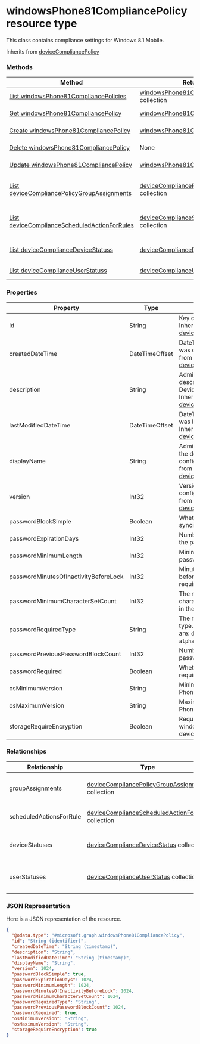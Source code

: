 ﻿# windowsPhone81CompliancePolicy resource type

This class contains compliance settings for Windows 8.1 Mobile.

Inherits from [deviceCompliancePolicy](../resources/intune_deviceconfig_deviceCompliancePolicy.md)

### Methods
|Method|Return Type|Description|
|---|---|---|
|[List windowsPhone81CompliancePolicies](../api/intune_deviceconfig_windowsPhone81CompliancePolicy_list.md)|[windowsPhone81CompliancePolicy](../resources/intune_deviceconfig_windowsPhone81CompliancePolicy.md) collection|List properties and relationships of the [windowsPhone81CompliancePolicy](../resources/intune_deviceconfig_windowsPhone81CompliancePolicy.md) objects.|
|[Get windowsPhone81CompliancePolicy](../api/intune_deviceconfig_windowsPhone81CompliancePolicy_get.md)|[windowsPhone81CompliancePolicy](../resources/intune_deviceconfig_windowsPhone81CompliancePolicy.md)|Read properties and relationships of the [windowsPhone81CompliancePolicy](../resources/intune_deviceconfig_windowsPhone81CompliancePolicy.md) object.|
|[Create windowsPhone81CompliancePolicy](../api/intune_deviceconfig_windowsPhone81CompliancePolicy_create.md)|[windowsPhone81CompliancePolicy](../resources/intune_deviceconfig_windowsPhone81CompliancePolicy.md)|Create a new [windowsPhone81CompliancePolicy](../resources/intune_deviceconfig_windowsPhone81CompliancePolicy.md) object.|
|[Delete windowsPhone81CompliancePolicy](../api/intune_deviceconfig_windowsPhone81CompliancePolicy_delete.md)|None|Deletes a [windowsPhone81CompliancePolicy](../resources/intune_deviceconfig_windowsPhone81CompliancePolicy.md).|
|[Update windowsPhone81CompliancePolicy](../api/intune_deviceconfig_windowsPhone81CompliancePolicy_update.md)|[windowsPhone81CompliancePolicy](../resources/intune_deviceconfig_windowsPhone81CompliancePolicy.md)|Update the properties of a [windowsPhone81CompliancePolicy](../resources/intune_deviceconfig_windowsPhone81CompliancePolicy.md) object.|
|[List deviceCompliancePolicyGroupAssignments](../api/intune_deviceconfig_windowsPhone81CompliancePolicy_list_deviceCompliancePolicyGroupAssignment.md)|[deviceCompliancePolicyGroupAssignment](../resources/intune_deviceconfig_deviceCompliancePolicyGroupAssignment.md) collection|Get the deviceCompliancePolicyGroupAssignments from the groupAssignments navigation property.|
|[List deviceComplianceScheduledActionForRules](../api/intune_deviceconfig_windowsPhone81CompliancePolicy_list_deviceComplianceScheduledActionForRule.md)|[deviceComplianceScheduledActionForRule](../resources/intune_deviceconfig_deviceComplianceScheduledActionForRule.md) collection|Get the deviceComplianceScheduledActionForRules from the scheduledActionsForRule navigation property.|
|[List deviceComplianceDeviceStatuss](../api/intune_deviceconfig_windowsPhone81CompliancePolicy_list_deviceComplianceDeviceStatus.md)|[deviceComplianceDeviceStatus](../resources/intune_deviceconfig_deviceComplianceDeviceStatus.md) collection|Get the deviceComplianceDeviceStatuss from the deviceStatuses navigation property.|
|[List deviceComplianceUserStatuss](../api/intune_deviceconfig_windowsPhone81CompliancePolicy_list_deviceComplianceUserStatus.md)|[deviceComplianceUserStatus](../resources/intune_deviceconfig_deviceComplianceUserStatus.md) collection|Get the deviceComplianceUserStatuss from the userStatuses navigation property.|

### Properties
|Property|Type|Description|
|---|---|---|
|id|String|Key of the entity. Inherited from [deviceCompliancePolicy](../resources/intune_deviceconfig_deviceCompliancePolicy.md)|
|createdDateTime|DateTimeOffset|DateTime the object was created. Inherited from [deviceCompliancePolicy](../resources/intune_deviceconfig_deviceCompliancePolicy.md)|
|description|String|Admin provided description of the Device Configuration. Inherited from [deviceCompliancePolicy](../resources/intune_deviceconfig_deviceCompliancePolicy.md)|
|lastModifiedDateTime|DateTimeOffset|DateTime the object was last modified. Inherited from [deviceCompliancePolicy](../resources/intune_deviceconfig_deviceCompliancePolicy.md)|
|displayName|String|Admin provided name of the device configuration. Inherited from [deviceCompliancePolicy](../resources/intune_deviceconfig_deviceCompliancePolicy.md)|
|version|Int32|Version of the device configuration. Inherited from [deviceCompliancePolicy](../resources/intune_deviceconfig_deviceCompliancePolicy.md)|
|passwordBlockSimple|Boolean|Whether or not to block syncing the calendar.|
|passwordExpirationDays|Int32|Number of days before the password expires.|
|passwordMinimumLength|Int32|Minimum length of passwords.|
|passwordMinutesOfInactivityBeforeLock|Int32|Minutes of inactivity before a password is required.|
|passwordMinimumCharacterSetCount|Int32|The number of character sets required in the password.|
|passwordRequiredType|String|The required password type. Possible values are: `deviceDefault`, `alphanumeric`, `numeric`.|
|passwordPreviousPasswordBlockCount|Int32|Number of previous passwords to block.|
|passwordRequired|Boolean|Whether or not to require a password.|
|osMinimumVersion|String|Minimum Windows Phone version.|
|osMaximumVersion|String|Maximum Windows Phone version.|
|storageRequireEncryption|Boolean|Require encryption on windows phone devices.|

### Relationships
|Relationship|Type|Description|
|---|---|---|
|groupAssignments|[deviceCompliancePolicyGroupAssignment](../resources/intune_deviceconfig_deviceCompliancePolicyGroupAssignment.md) collection|The list of group assignments for this compliance policy. Inherited from [deviceCompliancePolicy](intune_deviceconfig_deviceCompliancePolicy.md)|
|scheduledActionsForRule|[deviceComplianceScheduledActionForRule](../resources/intune_deviceconfig_deviceComplianceScheduledActionForRule.md) collection|The list of scheduled action for this rule Inherited from [deviceCompliancePolicy](intune_deviceconfig_deviceCompliancePolicy.md)|
|deviceStatuses|[deviceComplianceDeviceStatus](../resources/intune_deviceconfig_deviceComplianceDeviceStatus.md) collection|List of DeviceComplianceDeviceStatus. Inherited from [deviceCompliancePolicy](intune_deviceconfig_deviceCompliancePolicy.md)|
|userStatuses|[deviceComplianceUserStatus](../resources/intune_deviceconfig_deviceComplianceUserStatus.md) collection|List of DeviceComplianceUserStatus. Inherited from [deviceCompliancePolicy](intune_deviceconfig_deviceCompliancePolicy.md)|

### JSON Representation
Here is a JSON representation of the resource.
<!-- {
  "blockType": "resource",
  "keyProperty": "id",
  "@odata.type": "microsoft.graph.windowsPhone81CompliancePolicy"
}
-->
```json
{
  "@odata.type": "#microsoft.graph.windowsPhone81CompliancePolicy",
  "id": "String (identifier)",
  "createdDateTime": "String (timestamp)",
  "description": "String",
  "lastModifiedDateTime": "String (timestamp)",
  "displayName": "String",
  "version": 1024,
  "passwordBlockSimple": true,
  "passwordExpirationDays": 1024,
  "passwordMinimumLength": 1024,
  "passwordMinutesOfInactivityBeforeLock": 1024,
  "passwordMinimumCharacterSetCount": 1024,
  "passwordRequiredType": "String",
  "passwordPreviousPasswordBlockCount": 1024,
  "passwordRequired": true,
  "osMinimumVersion": "String",
  "osMaximumVersion": "String",
  "storageRequireEncryption": true
}
```


